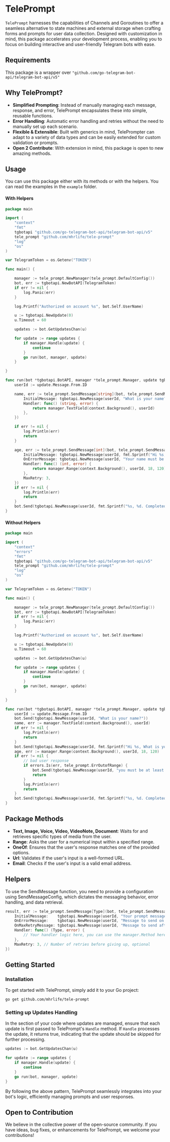 # TelePrompt
`TelePrompt` harnesses the capabilities of Channels and Goroutines to offer a seamless alternative to state machines and external storage when crafting forms and prompts for user data collection. Designed with customization in mind, this package accelerates your development process, enabling you to focus on building interactive and user-friendly Telegram bots with ease.
## Requirements
This package is a wrapper over `"github.com/go-telegram-bot-api/telegram-bot-api/v5"`

## Why TelePrompt?
- **Simplified Prompting**: Instead of manually managing each message, response, and error, TelePrompt encapsulates these into simple, reusable functions.
- **Error Handling**: Automatic error handling and retries without the need to manually set up each scenario.
- **Flexible & Extensible**: Built with generics in mind, TelePrompter can adapt to a variety of data types and can be easily extended for custom validation or prompts.
- **Open 2 Contribute**: With extension in mind, this package is open to new amazing methods.

## Usage
You can use this package either with its methods or with the helpers. You can read the examples in the `example` folder.
#### With Helpers
```go
package main

import (
	"context"
	"fmt"
	tgbotapi "github.com/go-telegram-bot-api/telegram-bot-api/v5"
	tele_prompt "github.com/mhrlife/tele-prompt"
	"log"
	"os"
)

var TelegramToken = os.Getenv("TOKEN")

func main() {

	manager := tele_prompt.NewManager(tele_prompt.DefaultConfig())
	bot, err := tgbotapi.NewBotAPI(TelegramToken)
	if err != nil {
		log.Panic(err)
	}

	log.Printf("Authorized on account %s", bot.Self.UserName)

	u := tgbotapi.NewUpdate(0)
	u.Timeout = 60

	updates := bot.GetUpdatesChan(u)

	for update := range updates {
		if manager.Handle(update) {
			continue
		}
		go run(bot, manager, update)
	}

}

func run(bot *tgbotapi.BotAPI, manager *tele_prompt.Manager, update tgbotapi.Update) {
	userId := update.Message.From.ID

	name, err := tele_prompt.SendMessage[string](bot, tele_prompt.SendMessageConfig[string]{
		InitialMessage: tgbotapi.NewMessage(userId, "What is your name?"),
		Handler: func() (string, error) {
			return manager.TextField(context.Background(), userId)
		},
	})

	if err != nil {
		log.Println(err)
		return
	}

	age, err := tele_prompt.SendMessage[int](bot, tele_prompt.SendMessageConfig[int]{
		InitialMessage: tgbotapi.NewMessage(userId, fmt.Sprintf("Hi %s, What is your age?", name)),
		OnErrorMessage: tgbotapi.NewMessage(userId, "Your name must be more than 18.\n\nHow old are you?"),
		Handler: func() (int, error) {
			return manager.Range(context.Background(), userId, 18, 120)
		},
		MaxRetry: 3,
	})
	if err != nil {
		log.Println(err)
		return
	}
	bot.Send(tgbotapi.NewMessage(userId, fmt.Sprintf("%s, %d. Completed!", name, age)))
}
```
#### Without Helpers
```go
package main

import (
	"context"
	"errors"
	"fmt"
	tgbotapi "github.com/go-telegram-bot-api/telegram-bot-api/v5"
	tele_prompt "github.com/mhrlife/tele-prompt"
	"log"
	"os"
)

var TelegramToken = os.Getenv("TOKEN")

func main() {

	manager := tele_prompt.NewManager(tele_prompt.DefaultConfig())
	bot, err := tgbotapi.NewBotAPI(TelegramToken)
	if err != nil {
		log.Panic(err)
	}

	log.Printf("Authorized on account %s", bot.Self.UserName)

	u := tgbotapi.NewUpdate(0)
	u.Timeout = 60

	updates := bot.GetUpdatesChan(u)

	for update := range updates {
		if manager.Handle(update) {
			continue
		}
		go run(bot, manager, update)
	}

}

func run(bot *tgbotapi.BotAPI, manager *tele_prompt.Manager, update tgbotapi.Update) {
	userId := update.Message.From.ID
	bot.Send(tgbotapi.NewMessage(userId, "What is your name?"))
	name, err := manager.TextField(context.Background(), userId)
	if err != nil {
		log.Println(err)
		return
	}
	bot.Send(tgbotapi.NewMessage(userId, fmt.Sprintf("Hi %s, What is your age?", name)))
	age, err := manager.Range(context.Background(), userId, 18, 120)
	if err != nil {
		// bad user response
		if errors.Is(err, tele_prompt.ErrOutofRange) {
			bot.Send(tgbotapi.NewMessage(userId, "you must be at least 18 to use this bot"))
			return
		}
		log.Println(err)
		return
	}
	bot.Send(tgbotapi.NewMessage(userId, fmt.Sprintf("%s, %d. Completed!", name, age)))
}

```
## Package Methods
- **Text, Image, Voice, Video, VideoNote, Document**: Waits for and retrieves specific types of media from the user.
- **Range**: Asks the user for a numerical input within a specified range.
- **OneOf**: Ensures that the user's response matches one of the provided options.
- **Url**: Validates if the user's input is a well-formed URL.
- **Email**: Checks if the user's input is a valid email address.

## Helpers
To use the SendMessage function, you need to provide a configuration using SendMessageConfig, which dictates the messaging behavior, error handling, and data retrieval.
```go
result, err := tele_prompt.SendMessage[Type](bot, tele_prompt.SendMessageConfig[Type]{
    InitialMessage:    tgbotapi.NewMessage(userId, "Your prompt message here"),
    OnErrorMessage:    tgbotapi.NewMessage(userId, "Message to send on error"), // optional
    OnMaxRetryMessage: tgbotapi.NewMessage(userId, "Message to send after maximum retries"), // optional
    Handler: func() (Type, error) {
        // Your handler logic here, you can use the manager.Method here
    },
    MaxRetry: 3, // Number of retries before giving up, optional
})
```


## Getting Started
### Installation
To get started with TelePrompt, simply add it to your Go project:
```bash
go get github.com/mhrlife/tele-prompt
```
### Setting up Updates Handling
In the section of your code where updates are managed, ensure that each update is first passed to TelePrompt's `Handle` method. If `Handle` processes the update, it returns true, indicating that the update should be skipped for further processing.
```go
updates := bot.GetUpdatesChan(u)

for update := range updates {
    if manager.Handle(update) {
        continue
    }
    go run(bot, manager, update)
}
```
By following the above pattern, TelePrompt seamlessly integrates into your bot's logic, efficiently managing prompts and user responses.
## Open to Contribution
We believe in the collective power of the open-source community. If you have ideas, bug fixes, or enhancements for TelePrompt, we welcome your contributions!

